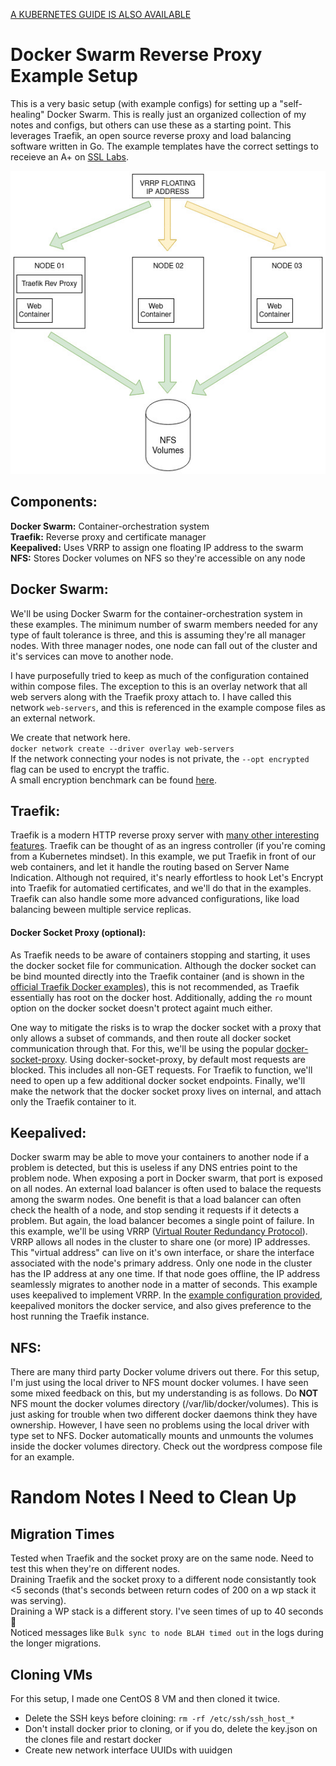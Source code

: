[A KUBERNETES GUIDE IS ALSO AVAILABLE](https://github.com/doublez13/Bare-Metal-Kubernetes-Setup)

# Docker Swarm Reverse Proxy Example Setup
This is a very basic setup (with example configs) for setting up a "self-healing" Docker Swarm. This is really just an organized collection of my notes and configs, but others can use these as a starting point. This leverages Traefik, an open source reverse proxy and load balancing software written in Go. The example templates have the correct settings to receieve an A+ on [SSL Labs](https://www.ssllabs.com/ssltest/).

![alt text](https://github.com/doublez13/docker-swarm-example-setup/blob/master/example-architecture.jpg)

## Components:
**Docker Swarm:** Container-orchestration system  
**Traefik:** Reverse proxy and certificate manager  
**Keepalived:** Uses VRRP to assign one floating IP address to the swarm  
**NFS:** Stores Docker volumes on NFS so they're accessible on any node

## Docker Swarm:
We'll be using Docker Swarm for the container-orchestration system in these examples. The minimum number of swarm members needed for any type of fault tolerance is three, and this is assuming they're all manager nodes. With three manager nodes, one node can fall out of the cluster and it's services can move to another node.

I have purposefully tried to keep as much of the configuration contained within compose files. The exception to this is an overlay network that all web servers along with the Traefik proxy attach to. I have called this network `web-servers`, and this is referenced in the example compose files as an external network.

We create that network here.  
`docker network create --driver overlay web-servers`  
If the network connecting your nodes is not private, the `--opt encrypted` flag can be used to encrypt the traffic.  
A small encryption benchmark can be found [here](https://github.com/doublez13/docker-swarm-example-setup/issues/1).  


## Traefik:
Traefik is a modern HTTP reverse proxy server with [many other interesting features](https://doc.traefik.io/traefik/middlewares/overview/). Traefik can be thought of as an ingress controller (if you're coming from a Kubernetes mindset). In this example, we put Traefik in front of our web containers, and let it handle the routing based on Server Name Indication. Although not required, it's nearly effortless to hook Let's Encrypt into Traefik for automatied certificates, and we'll do that in the examples. Traefik can also handle some more advanced configurations, like load balancing beween multiple service replicas.

#### Docker Socket Proxy (optional):
As Traefik needs to be aware of containers stopping and starting, it uses the docker socket file for communication. Although the docker socket can be bind mounted directly into the Traefik container (and is shown in the [official Traefik Docker examples](https://doc.traefik.io/traefik/user-guides/docker-compose/basic-example/)), this is not recommended, as Traefik essentially has root on the docker host. Additionally, adding the `ro` mount option on the docker socket doesn't protect againt much either.  

One way to mitigate the risks is to wrap the docker socket with a proxy that only allows a subset of commands, and then route all docker socket communication through that. For this, we'll be using the popular [docker-socket-proxy](https://github.com/Tecnativa/docker-socket-proxy). Using docker-socket-proxy, by default most requests are blocked. This includes all non-GET requests. For Traefik to function, we'll need to open up a few additional docker socket endpoints. Finally, we'll make the network that the docker socket proxy lives on internal, and attach only the Traefik container to it.  

## Keepalived:
Docker swarm may be able to move your containers to another node if a problem is detected, but this is useless if any DNS entries point to the problem node. When exposing a port in Docker swarm, that port is exposed on all nodes. An external load balancer is often used to balace the requests among the swarm nodes. One benefit is that a load balancer can often check the health of a node, and stop sending it requests if it detects a problem. But again, the load balancer becomes a single point of failure. In this example, we'll be using VRRP ([Virtual Router Redundancy Protocol](https://en.wikipedia.org/wiki/Virtual_Router_Redundancy_Protocol)). VRRP allows all nodes in the cluster to share one (or more) IP addresses. This "virtual address" can live on it's own interface, or share the interface associated with the node's primary address. Only one node in the cluster has the IP address at any one time. If that node goes offline, the IP address seamlessly migrates to another node in a matter of seconds. This example uses keepalived to implement VRRP. In the [example configuration provided](https://github.com/doublez13/docker-swarm-example-setup/blob/master/keepalived/keepalived.conf), keepalived monitors the docker service, and also gives preference to the host running the Traefik instance.

## NFS:
There are many third party Docker volume drivers out there. For this setup, I'm just using the local driver to NFS mount docker volumes. I have seen some mixed feedback on this, but my understanding is as follows. Do **NOT** NFS mount the docker volumes directory (/var/lib/docker/volumes). This is just asking for trouble when two different docker daemons think they have ownership. However, I have seen no problems using the local driver with type set to NFS. Docker automatically mounts and unmounts the volumes inside the docker volumes directory. Check out the wordpress compose file for an example.

# Random Notes I Need to Clean Up
## Migration Times

Tested when Traefik and the socket proxy are on the same node. Need to test this when they're on different nodes.  
Draining Traefik and the socket proxy to a different node consistantly took <5 seconds (that's seconds between return codes of 200 on a wp stack it was serving).  
Draining a WP stack is a different story. I've seen times of up to 40 seconds 🤯  
Noticed messages like `Bulk sync to node BLAH timed out` in the logs during the longer migrations.

## Cloning VMs
For this setup, I made one CentOS 8 VM and then cloned it twice.
* Delete the SSH keys before cloining: `rm -rf /etc/ssh/ssh_host_*`
* Don't install docker prior to cloning, or if you do, delete the key.json on the clones file and restart docker
* Create new network interface UUIDs with uuidgen
